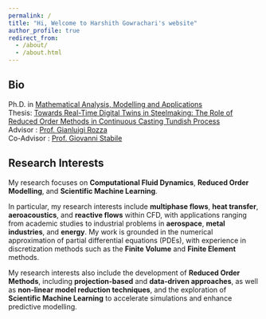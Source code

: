 ```yaml
---
permalink: /
title: "Hi, Welcome to Harshith Gowrachari's website"
author_profile: true
redirect_from: 
  - /about/
  - /about.html
---
```


## Bio

Ph.D. in [Mathematical Analysis, Modelling and Applications](https://www.math.sissa.it/content/mathematical-analysis-modelling-and-applications-0)  
Thesis: [Towards Real-Time Digital Twins in Steelmaking: The Role of Reduced Order Methods in Continuous Casting Tundish Process](https://iris.sissa.it/handle/20.500.11767/146790)  
Advisor : [Prof. Gianluigi Rozza](http://people.sissa.it/~grozza/)  
Co-Advisor : [Prof. Giovanni Stabile](https://www.giovannistabile.com/)

## Research Interests

My research focuses on **Computational Fluid Dynamics**, **Reduced Order Modelling**, and **Scientific Machine Learning**.  

In particular, my research interests include **multiphase flows**, **heat transfer**, **aeroacoustics**, and **reactive flows** within CFD, with applications ranging from academic studies to industrial problems in **aerospace**, **metal industries**, and **energy**. My work is grounded in the numerical approximation of partial differential equations (PDEs), with experience in discretization methods such as the **Finite Volume** and **Finite Element** methods.

My research interests also include the development of **Reduced Order Methods**, including **projection-based** and **data-driven approaches**, as well as **non-linear model reduction techniques**, and the exploration of **Scientific Machine Learning** to accelerate simulations and enhance predictive modelling.

